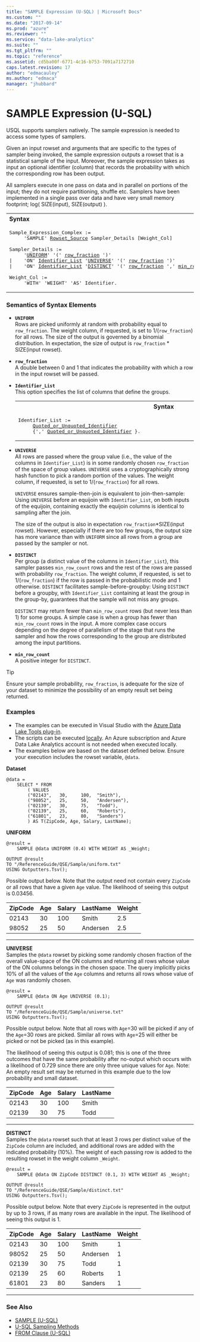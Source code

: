 ```yaml
---
title: "SAMPLE Expression (U-SQL) | Microsoft Docs"
ms.custom: ""
ms.date: "2017-09-14"
ms.prod: "azure"
ms.reviewer: ""
ms.service: "data-lake-analytics"
ms.suite: ""
ms.tgt_pltfrm: ""
ms.topic: "reference"
ms.assetid: cd5ba00f-6771-4c16-b753-7091a7172710
caps.latest.revision: 17
author: "edmacauley"
ms.author: "edmaca"
manager: "jhubbard"
---
```

# SAMPLE Expression (U-SQL)
USQL supports samplers natively. The sample expression is needed to access some types of samplers. 

Given an input rowset and arguments that are specific to the types of sampler being invoked, the sample expression outputs a rowset that is a statistical sample of the input.  Moreover, the sample expression takes as input an optional identifier (column) that records the probability with which the corresponding row has been output.

All samplers execute in one pass on data and in parallel on portions of the input; they do not require partitioning, shuffle etc.  Samplers have been implemented in a single pass over data and have very small memory footprint; log( SIZE(input), SIZE(output) ).

<table><th align="left">Syntax</th><tr><td><pre>
Sample_Expression_Complex :=                                                                             
     'SAMPLE' <a href="from-clause-u-sql.md#row_src">Rowset_Source</a> Sampler_Details [Weight_Col]<br />
Sampler_Details := 
     '<a href="#uniform">UNIFORM</a>' '(' <a href="#row_fraction">row_fraction</a> ')'
|    'ON' <a href="#ON">Identifier_List</a> '<a href="#universe">UNIVERSE</a>' '(' <a href="#row_fraction">row_fraction</a> ')'
|    'ON' <a href="#ON">Identifier_List</a> '<a href="#distinct">DISTINCT</a>' '(' <a href="#row_fraction">row_fraction</a> ',' <a href="#min_row_count">min_row_count</a> ')'<br />
Weight_Col :=
     'WITH' 'WEIGHT' 'AS' Identifier.
</pre></td></tr></table>


### Semantics of Syntax Elements   
- <a name="uniform"></a>**`UNIFORM`**  
  Rows are picked uniformly at random with probability equal to `row_fraction`.  The weight column, if requested, is set to 1/(`row_fraction`) for all rows.  The size of the output is governed by a binomial distribution. In expectation, the size of output is `row_fraction` * SIZE(input rowset).
 
- <a name="row_fraction"></a>**`row_fraction`**  
  A double between 0 and 1 that indicates the probability with which a row in the input rowset will be passed.

- <a name="ON"></a>**`Identifier_List`**   
  This option specifies the list of columns that define the groups.  
  
  <table><th>Syntax</th><tr><td><pre>
  Identifier_List :=                                                                                  
       <a href="u-sql-identifiers.md">Quoted_or_Unquoted_Identifier</a>                                               
       {',' <a href="u-sql-identifiers.md">Quoted_or_Unquoted_Identifier</a> }.
  </pre></td></tr></table>

- <a name="universe"></a>**`UNIVERSE`**  
  All rows are passed where the group value (i.e., the value of the columns in `Identifier_List`) is in some randomly chosen `row_fraction` of the space of group values. `UNIVERSE` uses a cryptographically strong hash function to pick a random portion of the values. The weight column, if requested, is set to 1/(`row_fraction`) for all rows.  

  `UNIVERSE` ensures sample-then-join is equivalent to join-then-sample: Using `UNIVERSE` before an equijoin with `Identifier_List`, on both inputs of the equijoin, containing exactly the equijoin columns is identical to sampling after the join.
    
  The size of the output is also in expectation `row_fraction`*SIZE(input rowset). However, especially if there are too few groups, the output size has more variance than with `UNIFORM` since all rows from a group are passed by the sampler or not.  

- <a name="distinct"></a>**`DISTINCT`**  
  Per group (a distinct value of the columns in `Identifier_List`), this sampler passes `min_row_count` rows and the rest of the rows are passed with probability `row_fraction`.  The weight column, if requested, is set to 1/(`row_fraction`) if the row is passed in the probabilistic mode and 1 otherwise.  `DISTINCT` facilitates sample-before-groupby: Using `DISTINCT` before a groupby, with `Identifier_List` containing at least the group in the group-by, guarantees that the sample will not miss any groups.
  
  `DISTINCT` may return fewer than `min_row_count` rows (but never less than 1) for some groups. A simple case is when a group has fewer than `min_row_count` rows in the input. A more complex case occurs depending on the degree of parallelism of the stage that runs the sampler and how the rows corresponding to the group are distributed among the input partitions. 

- <a name="min_row_count"></a>**`min_row_count`**  
  A positive integer for  `DISTINCT`.

> [!TIP] 
> Ensure your sample probability, `row_fraction`, is adequate for the size of your dataset to minimize the possibility of an empty result set being returned.


### Examples
- The examples can be executed in Visual Studio with the [Azure Data Lake Tools plug-in](https://www.microsoft.com/download/details.aspx?id=49504).  
- The scripts can be executed [locally](https://docs.microsoft.com/azure/data-lake-analytics/data-lake-analytics-data-lake-tools-get-started#run-u-sql-locally).  An Azure subscription and Azure Data Lake Analytics account is not needed when executed locally.
- The examples below are based on the dataset defined below.  Ensure your execution includes the rowset variable, `@data`.  

**Dataset**   
```
@data = 
    SELECT * FROM 
        ( VALUES
        ("02143",   30,     100,  "Smith"),
        ("98052",   25,     50,   "Andersen"),
        ("02139",   30,     75,   "Todd"),
        ("02139",   25,     60,   "Roberts"),
        ("61801",   23,     80,   "Sanders")
        ) AS T(ZipCode, Age, Salary, LastName);
```

**UNIFORM**  
```
@result = 
    SAMPLE @data UNIFORM (0.4) WITH WEIGHT AS _Weight;

OUTPUT @result
TO "/ReferenceGuide/QSE/Sample/uniform.txt"
USING Outputters.Tsv();
```
Possible output below.  Note that the output need not contain every `ZipCode` or all rows that have a given `Age` value.  The likelihood of seeing this output is 0.03456.

ZipCode  |Age      |Salary   |LastName |Weight  
---------|---------|---------|---------|---------  
02143    |30       |100      |Smith    |2.5
98052    |25       |50       |Andersen |2.5 
--------------------------------------------------

**UNIVERSE**  
Samples the `@data` rowset by picking some randomly chosen fraction of the overall value-space of the ON columns and returning all rows whose value of the ON columns belongs in the chosen space. The query implicitly picks 10% of all the values of the `Age` columns and returns all rows whose value of `Age` was randomly chosen. 
```
@result = 
    SAMPLE @data ON Age UNIVERSE (0.1);

OUTPUT @result
TO "/ReferenceGuide/QSE/Sample/universe.txt"
USING Outputters.Tsv();
```
Possible output below.  Note that all rows with `Age`=30 will be picked if any of the `Age`=30 rows are picked. Similar all rows with `Age`=25 will either be picked or not be picked (as in this example). 

The likelihood of seeing this output is 0.081; this is one of the three outcomes that have the same probability after no-output which occurs with a likelihood of 0.729 since there are only three unique values for `Age`.  Note: An empty result set may be returned in this example due to the low probability and small dataset.

ZipCode  |Age      |Salary   |LastName  
---------|---------|---------|--------- 
02143    |30       |100      |Smith    
02139    |30       |75       |Todd 
--------------------------------------------------


**DISTINCT**  
Samples the `@data` rowset such that at least 3 rows per distinct value of the `ZipCode` column are included, and additional rows are added with the indicated probability (10%). The weight of each passing row is added to the resulting rowset in the weight column `_Weight`. 
```
@result = 
    SAMPLE @data ON ZipCode DISTINCT (0.1, 3) WITH WEIGHT AS _Weight;

OUTPUT @result
TO "/ReferenceGuide/QSE/Sample/distinct.txt"
USING Outputters.Tsv();
```
Possible output below.  Note that every `ZipCode` is represented in the output by up to 3 rows, if as many rows are available in the input. The likelihood of seeing this output is 1.

ZipCode  |Age      |Salary   |LastName |Weight  
---------|---------|---------|---------|---------  
02143    |30       |100      |Smith    |1
98052    |25       |50       |Andersen |1 
02139    |30       |75       |Todd     |1
02139    |25       |60       |Roberts  |1 
61801    |23       |80       |Sanders  |1 
--------------------------------------------------


### See Also
* [SAMPLE (U-SQL)](../u-sql/sample-u-sql.md)
* [U-SQL Sampling Methods](../u-sql/u-sql-sampling-methods.md)  
* [FROM Clause (U-SQL)](../u-sql/from-clause-u-sql.md) 
